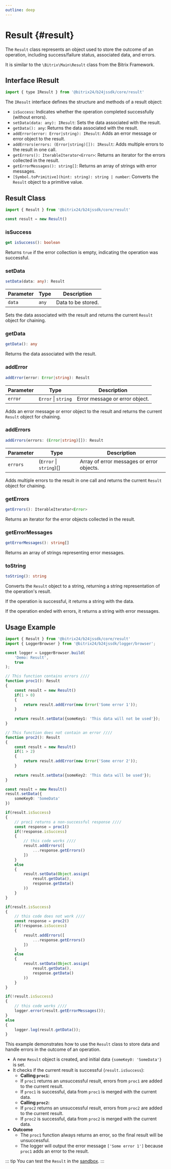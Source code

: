 ```yaml
---
outline: deep
---
```


# Result {#result}

The `Result` class represents an object used to store the outcome of an operation, including success/failure status, associated data, and errors.

It is similar to the `\Bitrix\Main\Result` class from the Bitrix Framework.

## Interface IResult

```js
import { type IResult } from '@bitrix24/b24jssdk/core/result'
```

The `IResult` interface defines the structure and methods of a result object:

- `isSuccess`: Indicates whether the operation completed successfully (without errors).
- `setData(data: any): IResult`: Sets the data associated with the result.
- `getData(): any`: Returns the data associated with the result.
- `addError(error: Error|string): IResult`: Adds an error message or error object to the result.
- `addErrors(errors: (Error|string)[]): IResult`: Adds multiple errors to the result in one call.
- `getErrors(): IterableIterator<Error>`: Returns an iterator for the errors collected in the result.
- `getErrorMessages(): string[]`: Returns an array of strings with error messages.
- `[Symbol.toPrimitive](hint: string): string | number`: Converts the `Result` object to a primitive value.

## Result Class

```js
import { Result } from '@bitrix24/b24jssdk/core/result'

const result = new Result()
```

### isSuccess

```ts
get isSuccess(): boolean
```

Returns `true` if the error collection is empty, indicating the operation was successful.

### setData

```ts
setData(data: any): Result
```

| Parameter | Type    | Description                         |
|----------|--------|----------------------------------|
| `data` | `any` | Data to be stored. |

Sets the data associated with the result and returns the current `Result` object for chaining.

### getData

```ts
getData(): any
```

Returns the data associated with the result.

### addError

```ts
addError(error: Error|string): Result
```

| Parameter | Type                 | Description                                     |
|----------|----------------------|----------------------------------------------|
| `error` | `Error` \| `string` | Error message or error object.     |

Adds an error message or error object to the result and returns the current `Result` object for chaining.

### addErrors

```ts
addErrors(errors: (Error|string)[]): Result
```

| Parameter | Type                     | Description                                         |
|----------|---------------------------|---------------------------------------------------|
| `errors` | (`Error` \| `string`)[] | Array of error messages or error objects. |

Adds multiple errors to the result in one call and returns the current `Result` object for chaining.

### getErrors

```ts
getErrors(): IterableIterator<Error>
```

Returns an iterator for the error objects collected in the result.

### getErrorMessages

```ts
getErrorMessages(): string[]
```

Returns an array of strings representing error messages.

### toString

```ts
toString(): string
```

Converts the `Result` object to a string, returning a string representation of the operation's result.

If the operation is successful, it returns a string with the data.

If the operation ended with errors, it returns a string with error messages.

## Usage Example

```ts
import { Result } from '@bitrix24/b24jssdk/core/result'
import { LoggerBrowser } from '@bitrix24/b24jssdk/logger/browser';

const logger = LoggerBrowser.build(
    'Demo: Result',
    true
);

// This function contains errors ////
function proc1(): Result
{
    const result = new Result()
    if(1 > 0)
    {
        return result.addError(new Error('Some error 1'));
    }
    
    return result.setData({someKey1: 'This data will not be used'});
}

// This function does not contain an error ////
function proc2(): Result
{
    const result = new Result()
    if(1 > 2)
    {
        return result.addError(new Error('Some error 2'));
    }
    
    return result.setData({someKey2: 'This data will be used'});
}

const result = new Result()
result.setData({
    someKey0: 'SomeData'
})

if(result.isSuccess)
{
    // proc1 returns a non-successful response ////
    const response = proc1()
    if(!response.isSuccess)
    {
        // this code works ////
        result.addErrors([
            ...response.getErrors()
        ])
    }
    else
    {
        result.setData(Object.assign(
            result.getData(),
            response.getData()
        ))
    }
}

if(result.isSuccess)
{
    // this code does not work ////
    const response = proc2()
    if(!response.isSuccess)
    {
        result.addErrors([
            ...response.getErrors()
        ])
    }
    else
    {
        result.setData(Object.assign(
            result.getData(),
            response.getData()
        ))
    }
}

if(!result.isSuccess)
{
    // this code works ////
    logger.error(result.getErrorMessages());
}
else
{
    logger.log(result.getData());
}
```

This example demonstrates how to use the `Result` class to store data and handle errors in the outcome of an operation.

- A new `Result` object is created, and initial data `{someKey0: 'SomeData'}` is set.
- It checks if the current result is successful (`result.isSuccess`):
	- **Calling `proc1`:**
	- If `proc1` returns an unsuccessful result, errors from `proc1` are added to the current result.
	- If `proc1` is successful, data from `proc1` is merged with the current data.
	- **Calling `proc2`:**
	- If `proc2` returns an unsuccessful result, errors from `proc2` are added to the current result.
	- If `proc2` is successful, data from `proc2` is merged with the current data.
- **Outcome**
  - The `proc1` function always returns an error, so the final result will be unsuccessful.
  - The logger will output the error message `['Some error 1']` because `proc1` adds an error to the result.

::: tip
You can test the `Result` in the [sandbox](https://github.com/bitrix24/b24jssdk/blob/main/playgrounds/jssdk/src/pages/2-core/use-result.vue).
:::